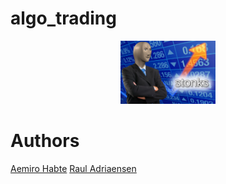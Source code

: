 # algo_trading

<center><img src="./documents/stonks.png" width="30%" class="centerImage" alt="Connway way of life single frame example"></center>

# Authors
[Aemiro Habte](www.linkedin.com/in/rauladriaensen)
[Raul Adriaensen](https://github.com/acse-ra2617)



